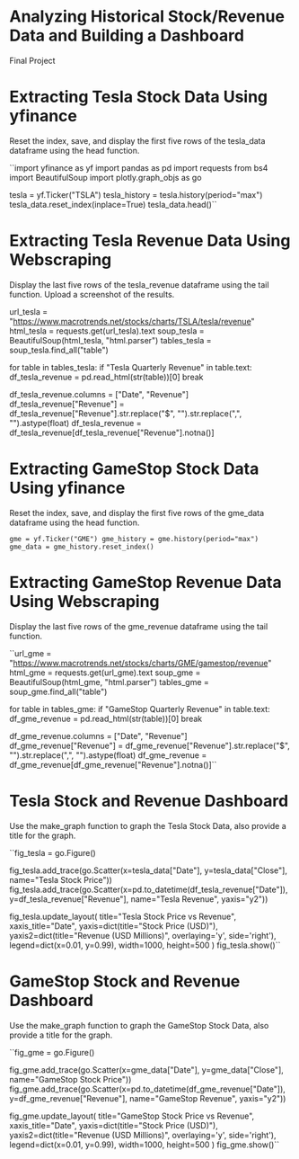 # Analyzing Historical Stock/Revenue Data and Building a Dashboard
Final Project

# Extracting Tesla Stock Data Using yfinance
Reset the index, save, and display the first five rows of the tesla_data dataframe using the head function. 

``import yfinance as yf
import pandas as pd
import requests
from bs4 import BeautifulSoup
import plotly.graph_objs as go

tesla = yf.Ticker("TSLA")
tesla_history = tesla.history(period="max")
tesla_data.reset_index(inplace=True)
tesla_data.head()``


# Extracting Tesla Revenue Data Using Webscraping
Display the last five rows of the tesla_revenue dataframe using the tail function. Upload a screenshot of the results.

url_tesla = "https://www.macrotrends.net/stocks/charts/TSLA/tesla/revenue"
html_tesla = requests.get(url_tesla).text
soup_tesla = BeautifulSoup(html_tesla, "html.parser")
tables_tesla = soup_tesla.find_all("table")

for table in tables_tesla:
    if "Tesla Quarterly Revenue" in table.text:
        df_tesla_revenue = pd.read_html(str(table))[0]
        break

df_tesla_revenue.columns = ["Date", "Revenue"]
df_tesla_revenue["Revenue"] = df_tesla_revenue["Revenue"].str.replace("$", "").str.replace(",", "").astype(float)
df_tesla_revenue = df_tesla_revenue[df_tesla_revenue["Revenue"].notna()]

# Extracting GameStop Stock Data Using yfinance
Reset the index, save, and display the first five rows of the gme_data dataframe using the head function. 

``gme = yf.Ticker("GME")
gme_history = gme.history(period="max")
gme_data = gme_history.reset_index()``

# Extracting GameStop Revenue Data Using Webscraping
Display the last five rows of the gme_revenue dataframe using the tail function.

``url_gme = "https://www.macrotrends.net/stocks/charts/GME/gamestop/revenue"
html_gme = requests.get(url_gme).text
soup_gme = BeautifulSoup(html_gme, "html.parser")
tables_gme = soup_gme.find_all("table")

for table in tables_gme:
    if "GameStop Quarterly Revenue" in table.text:
        df_gme_revenue = pd.read_html(str(table))[0]
        break

df_gme_revenue.columns = ["Date", "Revenue"]
df_gme_revenue["Revenue"] = df_gme_revenue["Revenue"].str.replace("$", "").str.replace(",", "").astype(float)
df_gme_revenue = df_gme_revenue[df_gme_revenue["Revenue"].notna()]``

# Tesla Stock and Revenue Dashboard
Use the make_graph function to graph the Tesla Stock Data, also provide a title for the graph.

``fig_tesla = go.Figure()

fig_tesla.add_trace(go.Scatter(x=tesla_data["Date"], y=tesla_data["Close"],
                               name="Tesla Stock Price"))
fig_tesla.add_trace(go.Scatter(x=pd.to_datetime(df_tesla_revenue["Date"]), y=df_tesla_revenue["Revenue"],
                               name="Tesla Revenue", yaxis="y2"))

fig_tesla.update_layout(
    title="Tesla Stock Price vs Revenue",
    xaxis_title="Date",
    yaxis=dict(title="Stock Price (USD)"),
    yaxis2=dict(title="Revenue (USD Millions)", overlaying='y', side='right'),
    legend=dict(x=0.01, y=0.99),
    width=1000,
    height=500
)
fig_tesla.show()``

# GameStop Stock and Revenue Dashboard
Use the make_graph function to graph the GameStop Stock Data, also provide a title for the graph.

``fig_gme = go.Figure()

fig_gme.add_trace(go.Scatter(x=gme_data["Date"], y=gme_data["Close"],
                             name="GameStop Stock Price"))
fig_gme.add_trace(go.Scatter(x=pd.to_datetime(df_gme_revenue["Date"]), y=df_gme_revenue["Revenue"],
                             name="GameStop Revenue", yaxis="y2"))

fig_gme.update_layout(
    title="GameStop Stock Price vs Revenue",
    xaxis_title="Date",
    yaxis=dict(title="Stock Price (USD)"),
    yaxis2=dict(title="Revenue (USD Millions)", overlaying='y', side='right'),
    legend=dict(x=0.01, y=0.99),
    width=1000,
    height=500
)
fig_gme.show()``
